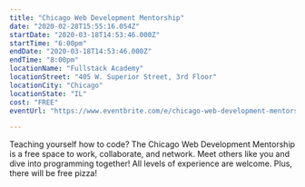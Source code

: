 ```yaml
---
title: "Chicago Web Development Mentorship"
date: "2020-02-28T15:55:16.054Z"
startDate: "2020-03-18T14:53:46.000Z"
startTime: "6:00pm"
endDate: "2020-03-18T14:53:46.000Z"
endTime: "8:00pm"
locationName: "Fullstack Academy"
locationStreet: "405 W. Superior Street, 3rd Floor"
locationCity: "Chicago"
locationState: "IL"
cost: "FREE"
eventUrl: "https://www.eventbrite.com/e/chicago-web-development-mentorship-tickets-86974837079"

---
```


Teaching yourself how to code? The Chicago Web Development Mentorship is a free space to work, collaborate, and network. Meet others like you and dive into programming together! All levels of experience are welcome. Plus, there will be free pizza!

